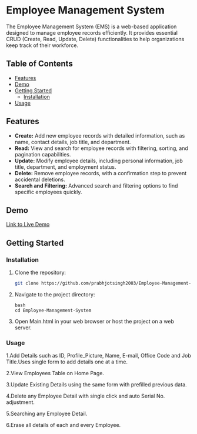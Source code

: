 # Employee Management System

The Employee Management System (EMS) is a web-based application designed to manage employee records efficiently. It provides essential CRUD (Create, Read, Update, Delete) functionalities to help organizations keep track of their workforce.

## Table of Contents

- [Features](#features)
- [Demo](#demo)
- [Getting Started](#getting-started)
  - [Installation](#installation)
- [Usage](#usage)

## Features

- **Create:** Add new employee records with detailed information, such as name, contact details, job title, and department.
- **Read:** View and search for employee records with filtering, sorting, and pagination capabilities.
- **Update:** Modify employee details, including personal information, job title, department, and employment status.
- **Delete:** Remove employee records, with a confirmation step to prevent accidental deletions.
- **Search and Filtering:** Advanced search and filtering options to find specific employees quickly.

## Demo

[Link to Live Demo](https://raw.githack.com/prabhjotsingh2003/Employee-Management-System/main/Main.html)

## Getting Started


### Installation

1. Clone the repository:

   ```bash
   git clone https://github.com/prabhjotsingh2003/Employee-Management-System
   ```
2. Navigate to the project directory:
    ```
    bash
    cd Employee-Management-System
    ```
3. Open Main.html in your web browser or host the project on a web server.

### Usage
1.Add Details such as ID, Profile_Picture, Name, E-mail, Office Code and Job Title.Uses single form to add details one at a time.

2.View Employees Table on Home Page.

3.Update Existing Details using the same form with prefilled previous data.

4.Delete any Employee Detail with single click and auto Serial No. adjustment.

5.Searching any Employee Detail.

6.Erase all details of each and every Employee.
